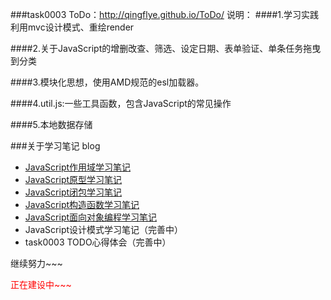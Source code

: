 
###task0003 ToDo：http://qingflye.github.io/ToDo/
说明：
####1.学习实践利用mvc设计模式、重绘render

####2.关于JavaScript的增删改查、筛选、设定日期、表单验证、单条任务拖曳到分类

####3.模块化思想，使用AMD规范的esl加载器。

####4.util.js:一些工具函数，包含JavaScript的常见操作

####5.本地数据存储


###关于学习笔记 blog

* [JavaScript作用域学习笔记](http://www.cnblogs.com/QingFlye/p/4480166.html)
* [JavaScript原型学习笔记](http://www.cnblogs.com/QingFlye/p/4480925.html)
* [JavaScript闭包学习笔记](http://www.cnblogs.com/QingFlye/p/4480952.html)
* [JavaScript构造函数学习笔记](http://www.cnblogs.com/QingFlye/p/4483842.html)
* [JavaScript面向对象编程学习笔记](http://www.cnblogs.com/QingFlye/p/4486279.html)
* JavaScript设计模式学习笔记（完善中）
* task0003 TODO心得体会（完善中）


继续努力~~~

<p style="color:red">正在建设中~~~</a>



